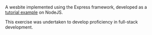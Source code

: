 A wesbite implemented using the Express framework, developed as a [tutorial example](https://developer.mozilla.org/en-US/docs/Learn/Server-side/Express_Nodejs/Tutorial_local_library_website) on NodeJS.

This exercise was undertaken to develop proficiency in full-stack development.
